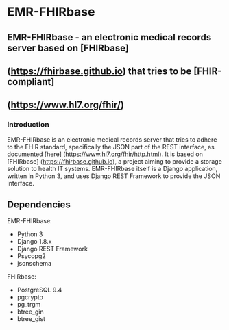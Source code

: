 # EMR-FHIRbase

## EMR-FHIRbase - an electronic medical records server based on [FHIRbase]
## (https://fhirbase.github.io) that tries to be [FHIR-compliant]
## (https://www.hl7.org/fhir/)

### Introduction

EMR-FHIRbase is an electronic medical records server that tries to adhere to the
FHIR standard, specifically the JSON part of the REST interface, as documented
[here] (https://www.hl7.org/fhir/http.html). It is based on [FHIRbase]
(https://fhirbase.github.io), a project aiming to provide a storage solution to
health IT systems. EMR-FHIRbase itself is a Django application, written in
Python 3, and uses Django REST Framework to provide the JSON interface.

## Dependencies

EMR-FHIRbase:
* Python 3
* Django 1.8.x
* Django REST Framework
* Psycopg2
* jsonschema

FHIRbase:
* PostgreSQL 9.4
* pgcrypto
* pg_trgm
* btree_gin
* btree_gist

